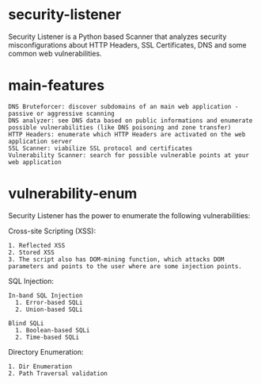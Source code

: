 # security-listener
Security Listener is a Python based Scanner that analyzes security misconfigurations about HTTP Headers, SSL Certificates, DNS and some common web vulnerabilities.


# main-features

    DNS Bruteforcer: discover subdomains of an main web application - passive or aggressive scanning 
    DNS analyzer: see DNS data based on public informations and enumerate possible vulnerabilities (like DNS poisoning and zone transfer)
    HTTP Headers: enumerate which HTTP Headers are activated on the web application server
    SSL Scanner: viabilize SSL protocol and certificates
    Vulnerability Scanner: search for possible vulnerable points at your web application


# vulnerability-enum
Security Listener has the power to enumerate the following vulnerabilities:
  
  Cross-site Scripting (XSS):
  
    1. Reflected XSS
    2. Stored XSS
    3. The script also has DOM-mining function, which attacks DOM parameters and points to the user where are some injection points.
    
  SQL Injection:
  
    In-band SQL Injection
      1. Error-based SQLi
      2. Union-based SQLi
    
    Blind SQLi
      1. Boolean-based SQLi
      2. Time-based SQLi
    
  Directory Enumeration:
  
    1. Dir Enumeration
    2. Path Traversal validation

